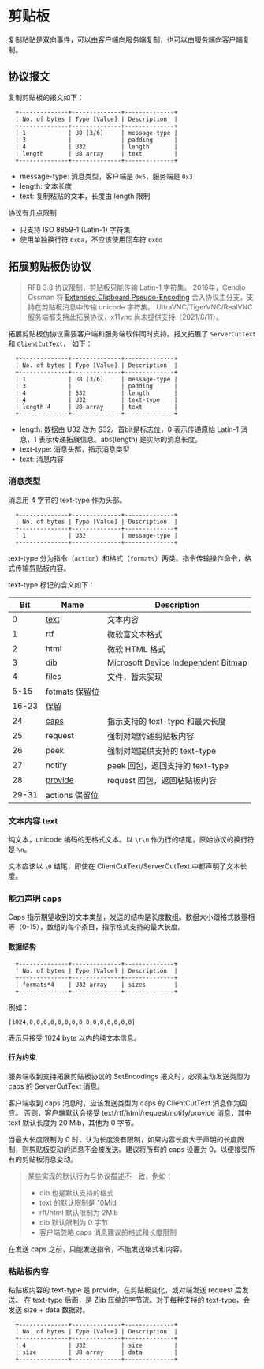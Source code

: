 # 剪贴板

复制粘贴是双向事件，可以由客户端向服务端复制，也可以由服务端向客户端复制。

## 协议报文

复制剪贴板的报文如下：

```
  +--------------+--------------+--------------+
  | No. of bytes | Type [Value] | Description  |
  +--------------+--------------+--------------+
  | 1            | U8 [3/6]     | message-type |
  | 3            |              | padding      |
  | 4            | U32          | length       |
  | length       | U8 array     | text         |
  +--------------+--------------+--------------+
```

- message-type: 消息类型，客户端是 `0x6`，服务端是 `0x3`
- length: 文本长度
- text: 复制粘贴的文本，长度由 length 限制

协议有几点限制

- 只支持 ISO 8859-1 (Latin-1) 字符集
- 使用单独换行符 `0x0a`，不应该使用回车符 `0x0d`

## 拓展剪贴板伪协议

> RFB 3.8 协议限制，剪贴板只能传输 Latin-1 字符集。
> 2016年，Cendio Ossman 将 [Extended Clipboard Pseudo-Encoding](https://github.com/rfbproto/rfbproto/commit/08018f655acd52970680b34021159924357efb5d) 合入协议主分支，支持在剪贴板消息中传输 unicode 字符集。
> UltraVNC/TigerVNC/RealVNC 服务端都支持此拓展协议，x11vnc 尚未提供支持（2021/8/11）。

拓展剪贴板伪协议需要客户端和服务端软件同时支持。报文拓展了 `ServerCutText` 和 `ClientCutText`， 如下：

```
  +--------------+--------------+--------------+
  | No. of bytes | Type [Value] | Description  |
  +--------------+--------------+--------------+
  | 1            | U8 [3/6]     | message-type |
  | 3            |              | padding      |
  | 4            | S32          | length       |
  | 4            | U32          | text-type    |
  | length-4     | U8 array     | text         |
  +--------------+--------------+--------------+
```

- length: 数据由 U32 改为 S32。首bit是标志位，0 表示传递原始 Latin-1 消息，1 表示传递拓展信息。abs(length) 是实际的消息长度。
- text-type: 消息头部，指示消息类型
- text: 消息内容

### 消息类型

消息用 4 字节的 text-type 作为头部。

```
  +--------------+--------------+--------------+
  | No. of bytes | Type [Value] | Description  |
  +--------------+--------------+--------------+
  | 1            | U32          | message-type |
  +--------------+--------------+--------------+
```

text-type 分为指令（`action`）和格式（`formats`）两类。指令传输操作命令，格式传输剪贴板内容。

text-type 标记的含义如下：

| Bit	| Name | Description |
|-|-|---|
| 0	| [text](#文本内容) | 文本内容 |
| 1| rtf | 微软富文本格式 |
| 2	| html | 微软 HTML 格式 |
| 3	| dib | Microsoft Device Independent Bitmap |
| 4	| files | 文件，暂未实现 |
| 5-15| fotmats 保留位 |
| 16-23	| 保留 |
| 24	| [caps](#能力声明) | 指示支持的 text-type 和最大长度 |
| 25	| request | 强制对端传递剪贴板内容 |
| 26	| peek | 强制对端提供支持的 text-type |
| 27	| notify | peek 回包，返回支持的 text-type |
| 28	| [provide](#粘贴板内容) | request 回包，返回粘贴板内容 |
| 29-31	| actions 保留位 | |

### 文本内容 text

纯文本，unicode 编码的无格式文本。以 `\r\n` 作为行的结尾，原始协议的换行符是 `\n`。

文本应该以 `\0` 结尾，即使在 ClientCutText/ServerCutText 中都声明了文本长度。

### 能力声明 caps

Caps 指示期望收到的文本类型，发送的结构是长度数组。数组大小跟格式数量相等（0-15），数组的每个条目，指示格式支持的最大长度。

#### 数据结构

```
  +--------------+--------------+--------------+
  | No. of bytes | Type [Value] | Description  |
  +--------------+--------------+--------------+
  | formats*4    | U32 array    | sizes        |
  +--------------+--------------+--------------+
```

例如：

```
[1024,0,0,0,0,0,0,0,0,0,0,0,0,0,0,0]
```

表示只接受 1024 byte 以内的纯文本信息。

#### 行为约束

服务端收到支持拓展剪贴板协议的 SetEncodings 报文时，必须主动发送类型为 caps 的 ServerCutText 消息。

客户端收到 caps 消息时，应该发送类型为 caps 的 ClientCutText 消息作为回应。
否则，客户端默认会接受 text/rtf/html/request/notify/provide 消息，其中 text 默认长度为 20 Mib，其他为 0 字节。

当最大长度限制为 0 时，认为长度没有限制，如果内容长度大于声明的长度限制，则剪贴板变动的消息不会被发送。建议将所有的 caps 设置为 0，以便接受所有的剪贴板消息变动。

> 某些实现的默认行为与协议描述不一致，例如：
> - dib 也是默认支持的格式
> - text 的默认限制是 10Mid
> - rft/html 默认限制为 2Mib
> - dib 默认限制为 0 字节
> - 客户端忽略 caps 消息建议的格式和长度限制

在发送 caps 之前，只能发送指令，不能发送格式和内容。

### 粘贴板内容

粘贴板内容的 text-type 是 provide。在剪贴板变化，或对端发送 request 后发送。
在 text-type 后面，是 Zlib 压缩的字节流。对于每种支持的 text-type，会发送 size + data 数据对。

```
  +--------------+--------------+--------------+
  | No. of bytes | Type [Value] | Description  |
  +--------------+--------------+--------------+
  | 4            | U32          | size         |
  | size         | U8 array     | data         |
  +--------------+--------------+--------------+
```